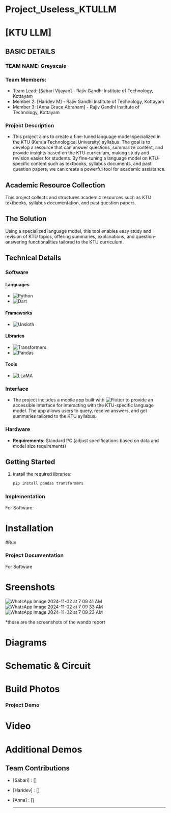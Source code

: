 # Project_Useless_KTULLM

# [KTU LLM]

## BASIC DETAILS
### TEAM NAME: Greyscale

### Team Members:
- Team Lead: [Sabari Vijayan]     - Rajiv Gandhi Institute of Technology, Kottayam
- Member 2: [Haridev M]           - Rajiv Gandhi Institute of Technology, Kottayam
- Member 3: [Anna Grace Abraham]  - Rajiv Gandhi Institute of Technology, Kottayam

 
 ### Project Description
- This project aims to create a fine-tuned language model specialized in the KTU (Kerala Technological University) syllabus. The goal is to develop a resource that can answer questions, summarize content, and provide insights based on the KTU curriculum, making study and revision easier for students. By fine-tuning a language model on KTU-specific content such as textbooks, syllabus documents, and past question papers, we can create a powerful tool for academic assistance.

## Academic Resource Collection

This project collects and structures academic resources such as KTU textbooks, syllabus documentation, and past question papers.

## The Solution

Using a specialized language model, this tool enables easy study and revision of KTU topics, offering summaries, explanations, and question-answering functionalities tailored to the KTU curriculum.

## Technical Details

### Software

#### Languages
- ![Python](https://img.shields.io/badge/Python-3.8%2B-blue)
- ![Dart](https://img.shields.io/badge/Dart-2.x-blue)

#### Frameworks
- ![Unsloth](https://img.shields.io/badge/Framework-Unsloth-blueviolet)

#### Libraries
- ![Transformers](https://img.shields.io/badge/Transformers-4.x-green)
- ![Pandas](https://img.shields.io/badge/Pandas-1.x-lightgrey)

#### Tools
- ![LLaMA](https://img.shields.io/badge/LLaMA-Language%20Model-orange)

### Interface
- The project includes a mobile app built with ![Flutter](https://img.shields.io/badge/Flutter-2.x-blue) to provide an accessible interface for interacting with the KTU-specific language model. The app allows users to query, receive answers, and get summaries tailored to the KTU syllabus.


### Hardware

- **Requirements:** Standard PC (adjust specifications based on data and model size requirements)

## Getting Started

1. Install the required libraries:
   ```bash
   pip install pandas transformers

  ### Implementation
  For Software:

  # Installation


  #Run


  ### Project Documentation
  For Software

  # Sreenshots
  ![WhatsApp Image 2024-11-02 at 7 09 41 AM](https://github.com/user-attachments/assets/b3e8f8af-9d30-46db-bc66-0d3d4c5ad688)
  ![WhatsApp Image 2024-11-02 at 7 09 33 AM](https://github.com/user-attachments/assets/ab478d00-d1bc-44a4-b349-0f40b0b04391)
  ![WhatsApp Image 2024-11-02 at 7 09 23 AM](https://github.com/user-attachments/assets/9b7893e5-72b2-4a86-ac58-b12369c2579f)

  *these are the screenshots of the wandb report

  # Diagrams

  # Schematic & Circuit

  # Build Photos

  ### Project Demo

  # Video

  # Additional Demos

  ## Team Contributions
  - [Sabari]  : []
  - [Haridev] : []
  - [Anna]    : []
 
    ---

